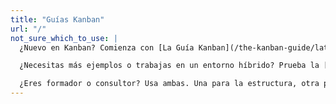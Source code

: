 ```yaml
---
title: "Guías Kanban"
url: "/"
not_sure_which_to_use: |
  ¿Nuevo en Kanban? Comienza con [La Guía Kanban](/the-kanban-guide/latest).

  ¿Necesitas más ejemplos o trabajas en un entorno híbrido? Prueba la [Guía Abierta de Kanban](/open-guide-to-kanban/latest).

  ¿Eres formador o consultor? Usa ambas. Una para la estructura, otra para los matices.
---
```


